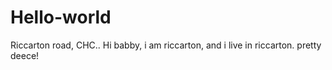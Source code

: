# Hello-world
Riccarton road, CHC..
Hi babby,
i am riccarton, and i live in riccarton. 
pretty deece!

